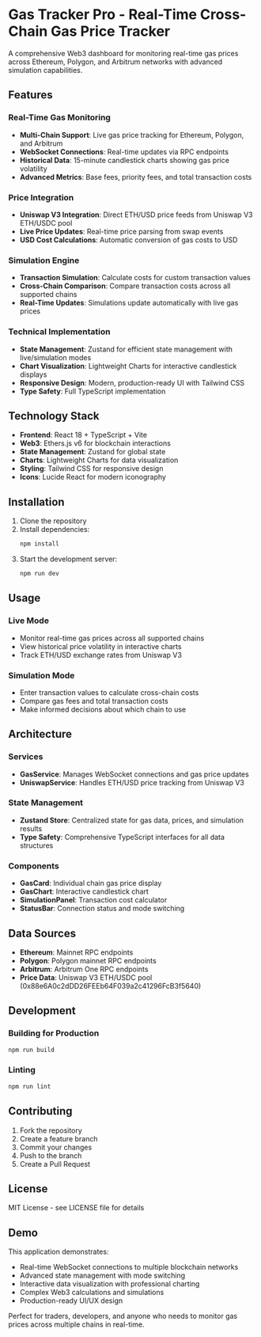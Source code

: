# Gas Tracker Pro - Real-Time Cross-Chain Gas Price Tracker

A comprehensive Web3 dashboard for monitoring real-time gas prices across Ethereum, Polygon, and Arbitrum networks with advanced simulation capabilities.

## Features

### Real-Time Gas Monitoring
- **Multi-Chain Support**: Live gas price tracking for Ethereum, Polygon, and Arbitrum
- **WebSocket Connections**: Real-time updates via RPC endpoints
- **Historical Data**: 15-minute candlestick charts showing gas price volatility
- **Advanced Metrics**: Base fees, priority fees, and total transaction costs

### Price Integration
- **Uniswap V3 Integration**: Direct ETH/USD price feeds from Uniswap V3 ETH/USDC pool
- **Live Price Updates**: Real-time price parsing from swap events
- **USD Cost Calculations**: Automatic conversion of gas costs to USD

### Simulation Engine
- **Transaction Simulation**: Calculate costs for custom transaction values
- **Cross-Chain Comparison**: Compare transaction costs across all supported chains
- **Real-Time Updates**: Simulations update automatically with live gas prices

### Technical Implementation
- **State Management**: Zustand for efficient state management with live/simulation modes
- **Chart Visualization**: Lightweight Charts for interactive candlestick displays
- **Responsive Design**: Modern, production-ready UI with Tailwind CSS
- **Type Safety**: Full TypeScript implementation

## Technology Stack

- **Frontend**: React 18 + TypeScript + Vite
- **Web3**: Ethers.js v6 for blockchain interactions
- **State Management**: Zustand for global state
- **Charts**: Lightweight Charts for data visualization
- **Styling**: Tailwind CSS for responsive design
- **Icons**: Lucide React for modern iconography

## Installation

1. Clone the repository
2. Install dependencies:
   ```bash
   npm install
   ```
3. Start the development server:
   ```bash
   npm run dev
   ```

## Usage

### Live Mode
- Monitor real-time gas prices across all supported chains
- View historical price volatility in interactive charts
- Track ETH/USD exchange rates from Uniswap V3

### Simulation Mode
- Enter transaction values to calculate cross-chain costs
- Compare gas fees and total transaction costs
- Make informed decisions about which chain to use

## Architecture

### Services
- **GasService**: Manages WebSocket connections and gas price updates
- **UniswapService**: Handles ETH/USD price tracking from Uniswap V3

### State Management
- **Zustand Store**: Centralized state for gas data, prices, and simulation results
- **Type Safety**: Comprehensive TypeScript interfaces for all data structures

### Components
- **GasCard**: Individual chain gas price display
- **GasChart**: Interactive candlestick chart
- **SimulationPanel**: Transaction cost calculator
- **StatusBar**: Connection status and mode switching

## Data Sources

- **Ethereum**: Mainnet RPC endpoints
- **Polygon**: Polygon mainnet RPC endpoints  
- **Arbitrum**: Arbitrum One RPC endpoints
- **Price Data**: Uniswap V3 ETH/USDC pool (0x88e6A0c2dDD26FEEb64F039a2c41296FcB3f5640)

## Development

### Building for Production
```bash
npm run build
```

### Linting
```bash
npm run lint
```

## Contributing

1. Fork the repository
2. Create a feature branch
3. Commit your changes
4. Push to the branch
5. Create a Pull Request

## License

MIT License - see LICENSE file for details

## Demo

This application demonstrates:
- Real-time WebSocket connections to multiple blockchain networks
- Advanced state management with mode switching
- Interactive data visualization with professional charting
- Complex Web3 calculations and simulations
- Production-ready UI/UX design

Perfect for traders, developers, and anyone who needs to monitor gas prices across multiple chains in real-time.